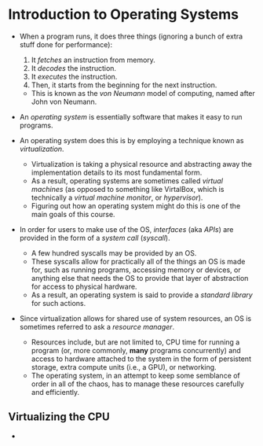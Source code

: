 # Introduction to Operating Systems

* When a program runs, it does three things (ignoring a bunch of extra stuff done for performance):
    1. It *fetches* an instruction from memory.
    2. It *decodes* the instruction.
    3. It *executes* the instruction.
    4. Then, it starts from the beginning for the next instruction.
    * This is known as the *von Neumann* model of computing, named after John von Neumann.

* An *operating system* is essentially software that makes it easy to run programs.

* An operating system does this is by employing a technique known as *virtualization*.
    * Virtualization is taking a physical resource and abstracting away the implementation details to its most fundamental form.
    * As a result, operating systems are sometimes called *virtual machines* (as opposed to something like VirtalBox, which is technically a *virtual machine monitor*, or *hypervisor*).
    * Figuring out how an operating system might do this is one of the main goals of this course.

* In order for users to make use of the OS, *interfaces* (aka *APIs*) are provided in the form of a *system call* (*syscall*).
    * A few hundred syscalls may be provided by an OS.
    * These syscalls allow for practically all of the things an OS is made for, such as running programs, accessing memory or devices, or anything else that needs the OS to provide that layer of abstraction for access to physical hardware.
    * As a result, an operating system is said to provide a *standard library* for such actions.

* Since virtualization allows for shared use of system resources, an OS is sometimes referred to ask a *resource manager*.
    * Resources include, but are not limited to, CPU time for running a program (or, more commonly, **many** programs concurrently) and access to hardware attached to the system in the form of persistent storage, extra compute units (i.e., a GPU), or networking.
    * The operating system, in an attempt to keep some semblance of order in all of the chaos, has to manage these resources carefully and efficiently.

## Virtualizing the CPU

* 